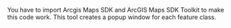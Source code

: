 You have to import Arcgis Maps SDK and ArcGIS Maps SDK Toolkit to make this code work. This tool creates a popup window for each feature class. 


